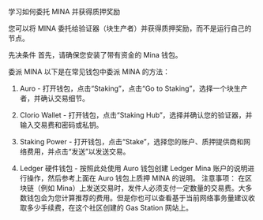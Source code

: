 学习如何委托 MINA 并获得质押奖励

您可以将 MINA 委托给验证器（块生产者）并获得质押奖励，而不是运行自己的节点。

先决条件
首先，请确保您安装了带有资金的 Mina 钱包。

委派 MINA
以下是在常见钱包中委派 MINA 的方法：

1. Auro - 打开钱包，点击“Staking”，点击“Go to Staking”，选择一个块生产者，并确认交易细节。

2. Clorio Wallet - 打开钱包，点击“Staking Hub”，选择并确认您的验证器，并输入交易费和密码或私钥。

3. Staking Power - 打开钱包，点击“Stake”，选择您的账户、质押提供商和网络费用，并点击“发送”以发送交易。

4. Ledger 硬件钱包 - 按照此处使用 Auro 钱包创建 Ledger Mina 账户的说明进行操作，然后参考上面在 Auro 钱包上质押 MINA 的说明。
注意事项：
在区块链（例如 Mina）上发送交易时，发件人必须支付一定数量的交易费。大多数钱包会为您计算推荐的费用。但是你也可以查看基于当前网络事务量建议收取多少手续费，在这个社区创建的 Gas Station 网站上。

